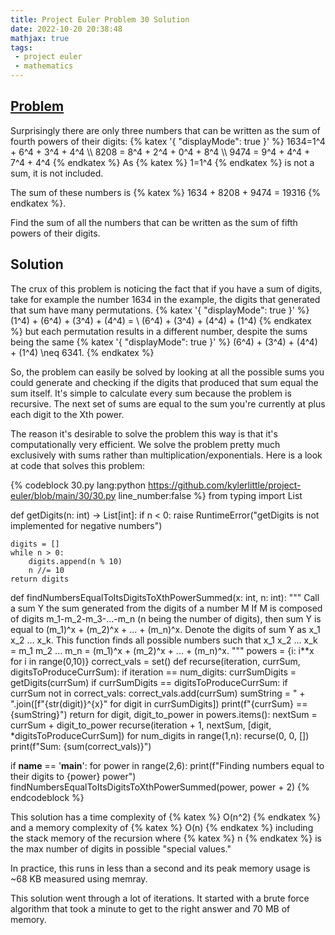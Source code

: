 ```yaml
---
title: Project Euler Problem 30 Solution
date: 2022-10-20 20:38:48
mathjax: true
tags:
 - project euler
 - mathematics
---
```

## [Problem](https://projecteuler.net/problem=30)
Surprisingly there are only three numbers that can be written as the sum of fourth powers of their digits:
{% katex '{ "displayMode": true }' %}
1634=1^4 + 6^4 + 3^4 + 4^4 \\\\
8208 = 8^4 + 2^4 + 0^4 + 8^4 \\\\
9474 = 9^4 + 4^4 + 7^4 + 4^4
{% endkatex %}
As {% katex %} 1=1^4 {% endkatex %} is not a sum, it is not included.

The sum of these numbers is {% katex %} 1634 + 8208 + 9474 = 19316 {% endkatex %}.

Find the sum of all the numbers that can be written as the sum of fifth powers of their digits.
<!-- more -->
## Solution

The crux of this problem is noticing the fact that if you have a sum of digits, take for example
the number 1634 in the example, the digits that generated that sum have many permutations.
{% katex '{ "displayMode": true }' %}
(1^4) + (6^4) + (3^4) + (4^4) = \\
(6^4) + (3^4) + (4^4) + (1^4)
{% endkatex %}
but each permutation results in a different number, despite the sums being the same
{% katex '{ "displayMode": true }' %}
(6^4) + (3^4) + (4^4) + (1^4) \neq 6341.
{% endkatex %}

So, the problem can easily be solved by looking at all the possible sums you could
generate and checking if the digits that produced that sum equal the sum itself. It's
simple to calculate every sum because the problem is recursive. The next set of sums
are equal to the sum you're currently at plus each digit to the Xth power.

The reason it's desirable to solve the problem this way is that it's computationally
very efficient. We solve the problem pretty much exclusively with sums rather than
multiplication/exponentials. Here is a look at code that solves this problem:

{% codeblock 30.py lang:python https://github.com/kylerlittle/project-euler/blob/main/30/30.py line_number:false %}
from typing import List

def getDigits(n: int) -> List[int]:
    if n < 0:
        raise RuntimeError("getDigits is not implemented for negative numbers")
    
    digits = []
    while n > 0:
        digits.append(n % 10)
        n //= 10
    return digits

def findNumbersEqualToItsDigitsToXthPowerSummed(x: int, n: int):
    """
    Call a sum Y the sum generated from the digits of a number M
    If M is composed of digits m_1-m_2-m_3-...-m_n (n being the number of digits),
    then sum Y is equal to (m_1)^x  +  (m_2)^x  +  ...  +  (m_n)^x.
    Denote the digits of sum Y as x_1 x_2 ... x_k.
    This function finds all possible numbers such that
    x_1 x_2 ... x_k = m_1 m_2 ... m_n = (m_1)^x  +  (m_2)^x  +  ...  +  (m_n)^x.
    """
    powers = {i: i**x for i in range(0,10)}
    correct_vals = set()
    def recurse(iteration, currSum, digitsToProduceCurrSum):
        if iteration == num_digits:
            currSumDigits = getDigits(currSum)
            if currSumDigits == digitsToProduceCurrSum:
                if currSum not in correct_vals:
                    correct_vals.add(currSum)
                    sumString = " + ".join([f"{str(digit)}^{x}" for digit in currSumDigits])
                    print(f"{currSum} == {sumString}")
            return
        for digit, digit_to_power in powers.items():
            nextSum = currSum + digit_to_power
            recurse(iteration + 1, nextSum, [digit, *digitsToProduceCurrSum])
    for num_digits in range(1,n):
        recurse(0, 0, [])
    print(f"Sum: {sum(correct_vals)}")

if __name__ == '__main__':
    for power in range(2,6):
        print(f"Finding numbers equal to their digits to {power} power")
        findNumbersEqualToItsDigitsToXthPowerSummed(power, power + 2)
{% endcodeblock %}

This solution has a time complexity of {% katex %} O(n^2) {% endkatex %} and a memory complexity of {% katex %} O(n) {% endkatex %} including the stack memory of the recursion where {% katex %} n {% endkatex %} is the max number of digits in possible "special values."

In practice, this runs in less than a second and its peak memory usage is ~68 KB
measured using memray.

This solution went through a lot of iterations. It started with a brute force algorithm
that took a minute to get to the right answer and 70 MB of memory.
